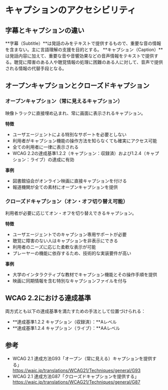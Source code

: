 # キャプションのアクセシビリティ

## 字幕とキャプションの違い

**字幕（Subtitle）**は発話のみをテキストで提供するもので、重要な音の情報を含まない。主に言語理解の支援を目的とする。
**キャプション（Caption）**は発話内容に加えて、重要な音や音響効果などの音声情報をテキストで提供する。聴覚に障害のある人や聴覚情報の処理に困難のある人に対して、音声で提供される情報の代替手段となる。

## オープンキャプションとクローズドキャプション

### オープンキャプション（常に見えるキャプション）

映像トラックに直接埋め込まれ、常に画面に表示されるキャプション。

**特徴**
- ユーザエージェントによる特別なサポートを必要としない
- 利用者がキャプション機能の操作方法を知らなくても確実にアクセス可能
- 全ての利用者に一律に表示される
- WCAG 2.2の達成基準1.2.2（キャプション：収録済）および1.2.4（キャプション：ライブ）の達成に有効

**事例**
- 図書館協会がオンライン映画に直接キャプションを付ける
- 報道機関が全ての素材にオープンキャプションを提供

### クローズドキャプション（オン・オフ切り替え可能）

利用者が必要に応じてオン・オフを切り替えできるキャプション。

**特徴**
- ユーザエージェントでのキャプション専用サポートが必要
- 聴覚に障害のない人はキャプションを非表示にできる
- 利用者のニーズに応じた柔軟な表示が可能
- プレーヤーの機能に依存するため、技術的な実装要件が高い

**事例**
- 大学のインタラクティブな教材でキャプション機能とその操作手順を提供
- 映画に同期情報を含む特別なキャプションファイルを付与

## WCAG 2.2における達成基準

両方式とも以下の達成基準を満たすための手法として位置づけられる：

- **達成基準1.2.2 キャプション（収録済）：**Aレベル
- **達成基準1.2.4 キャプション（ライブ）：**AAレベル

## 参考

- WCAG 2.1 達成方法G93「オープン（常に見える）キャプションを提供する」  
  https://waic.jp/translations/WCAG21/Techniques/general/G93
- WCAG 2.1 達成方法G87「クローズドキャプションを提供する」  
  https://waic.jp/translations/WCAG21/Techniques/general/G87